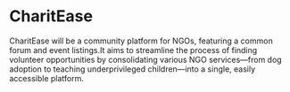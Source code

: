 # CharitEase
CharitEase will be a community platform for NGOs, featuring a common forum and event listings.It aims to streamline the process of finding volunteer opportunities by consolidating various NGO services—from dog adoption to teaching underprivileged children—into a single, easily accessible platform.
